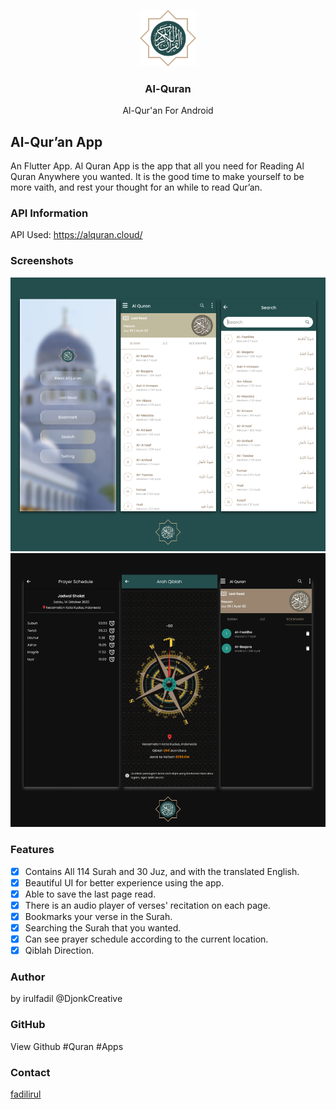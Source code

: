 <!-- PROJECT LOGO -->
<p align="center">
  <a href="https://github.com/irulfadil/fltr_alquran_if">
    <img src="assets/images/logo_alquran.png" alt="irulfadil" width="90" height="90">
  </a>
  <h3 align="center">Al-Quran</h3>
  <p align="center">Al-Qur'an For Android<br /></p>
</p>

## Al-Qur’an App

An Flutter App. Al Quran App is the app that all you need for Reading Al Quran Anywhere you wanted.
It is the good time to make yourself to be more vaith, and rest your thought for an while to read Qur’an.

### API Information

API Used: https://alquran.cloud/

### Screenshots

<p align="center">
  <a href="#">
    <img src="assets/images/light_mode.png" alt="irulfadil">
    <img src="assets/images/dark_mode.png" alt="irulfadil">
  </a>
</p>

### Features

- [x] Contains All 114 Surah and 30 Juz, and with the translated English.
- [x] Beautiful UI for better experience using the app.
- [x] Able to save the last page read.
- [x] There is an audio player of verses' recitation on each page.
- [x] Bookmarks your verse in the Surah.
- [x] Searching the Surah that you wanted.
- [x] Can see prayer schedule according to the current location.
- [x] Qiblah Direction.

### Author

by irulfadil @DjonkCreative

### GitHub

View Github
#Quran #Apps

### Contact

[fadilirul](https://www.instagram.com/fadilirul/)
